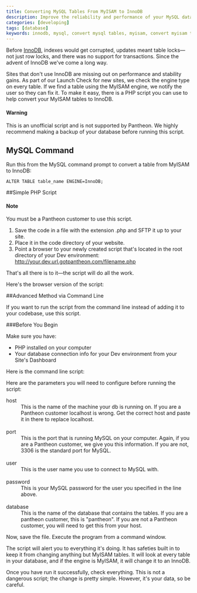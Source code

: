 ```yaml
---
title: Converting MySQL Tables From MyISAM to InnoDB
description: Improve the reliability and performance of your MySQL database by moving to InnoDB.
categories: [developing]
tags: [database]
keywords: innodb, mysql, convert mysql tables, myisam, convert myisam to innodb, how to convert mysql tables, sql tables, innodb tables, mysql performance, sql performance
---
```

Before [InnoDB](https://dev.mysql.com/doc/refman/5.5/en/innodb-storage-engine.html), indexes would get corrupted, updates meant table locks—not just row locks, and there was no support for transactions. Since the advent of InnoDB we've come a long way.

Sites that don't use InnoDB are missing out on performance and stability gains.  As part of our Launch Check for new sites, we check the engine type on every table. If we find a table using the MyISAM engine, we notify the user so they can fix it. To make it easy, there is a PHP script you can use to help convert your MyISAM tables to InnoDB.

<div class="alert alert-danger" role="alert"><h4>Warning</h4>
 This is an unofficial script and is not supported by Pantheon. We highly recommend making a backup of your database before running this script.</div>

## MySQL Command

Run this from the MySQL command prompt to convert a table from MyISAM to InnoDB:

```
ALTER TABLE table_name ENGINE=InnoDB;
```

##Simple PHP Script

<div class="alert alert-info" role="alert">
<h4>Note</h4>
You must be a Pantheon customer to use this script.</div>

1. Save the code in a file with the extension .php and SFTP it up to your site.
2. Place it in the code directory of your website.
3. Point a browser to your newly created script that's located in the root directory of your Dev environment:
http://your.dev.url.gotpantheon.com/filename.php

That's all there is to it—the script will do all the work.

Here's the browser version of the script:

<script src="//gist.github.com/calevans/9944410.js"></script>

##Advanced Method via Command Line

If you want to run the script from the command line instead of adding it to your codebase, use this script.

###Before You Begin

Make sure you have:

- PHP installed on your computer
- Your database connection info for your Dev environment from your Site's Dashboard

Here is the command line script:

<script src="//gist.github.com/calevans/9943627.js"></script>

Here are the parameters you will need to configure before running the script:
<dl>
	<dt>host</dt>
	<dd>This is the name of the machine your db is running on. If you are a Pantheon customer localhost is wrong. Get the correct host and paste it in there to replace localhost.</dd><br>
  <dt>port</dt>
  <dd>This is the port that is running MySQL on your computer. Again, if you are a Pantheon customer, we give you this information. If you are not, 3306 is the standard port for MySQL.</dd><br>
  <dt>user </dt>
  <dd>This is the user name you use to connect to MySQL with.</dd><br>
  <dt>password</dt>
  <dd>This is your MySQL password for the user you specified in the line above.</dd><br>
  <dt>database</dt>
  <dd>This is the name of the database that contains the tables. If you are a pantheon customer, this is "pantheon". If you are not a Pantheon customer, you will need to get this from your host.</dd>
</dl>

Now, save the file. Execute the program from a command window.

The script will alert you to everything it's doing. It has safeties built in to keep it from changing anything but MyISAM tables. It will look at every table in your database, and if the engine is MyISAM, it will change it to an InnoDB.

Once you have run it successfully, check everything. This is not a dangerous script; the change is pretty simple. However, it's your data, so be careful.
